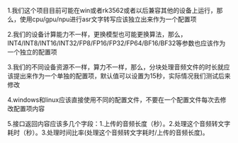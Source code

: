 1.我们这个项目目前可能在win或者rk3562或者以后兼容其他的设备上运行，那么，使用cpu/gpu/npu进行asr文字转写应该独立出来作为一个配置项

2.我们的设备计算能力不一样，更换模型也可能更换算法，那么，INT4/INT8/INT16/INT32/FP8/FP16/FP32/FP64/BF16/BF32等参数也应该作为一个独立的配置项

3.我们的不同设备资源不一样，算力不一样，那么，分块处理音频文件的时长就应该提出来作为一个单独的配置项，默认值可以设置为15秒，实际情况我们测试后来修改


4.windows和linux应该直接使用不同的配置文件，不要在一个配置文件每次去修改配置项内容

5.接口返回内容应该多几个字段：1.上传的音频长度（秒）。2.处理这个音频转文字耗时（秒）。3.处理时间比率(处理这个音频转文字耗时/上传的音频长度)。
